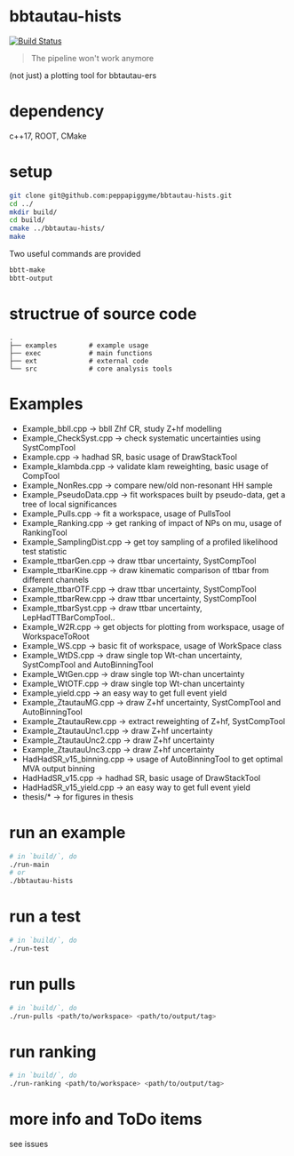 # bbtautau-hists

[![Build Status](https://travis-ci.com/peppapiggyme/bbtautau-hists.svg?branch=master)](https://travis-ci.com/peppapiggyme/bbtautau-hists)

> The pipeline won't work anymore

(not just) a plotting tool for bbtautau-ers

# dependency
c++17, ROOT, CMake

# setup
```bash
git clone git@github.com:peppapiggyme/bbtautau-hists.git
cd ../
mkdir build/
cd build/
cmake ../bbtautau-hists/
make
```

Two useful commands are provided
```bash
bbtt-make
bbtt-output
```

# structrue of source code
```
.
├── examples        # example usage       
├── exec            # main functions
├── ext             # external code
└── src             # core analysis tools
```

# Examples
- Example_bbll.cpp -> bbll Zhf CR, study Z+hf modelling
- Example_CheckSyst.cpp -> check systematic uncertainties using SystCompTool
- Example.cpp -> hadhad SR, basic usage of DrawStackTool
- Example_klambda.cpp -> validate klam reweighting, basic usage of CompTool
- Example_NonRes.cpp -> compare new/old non-resonant HH sample
- Example_PseudoData.cpp -> fit workspaces built by pseudo-data, get a tree of local significances
- Example_Pulls.cpp -> fit a workspace, usage of PullsTool
- Example_Ranking.cpp -> get ranking of impact of NPs on mu, usage of RankingTool
- Example_SamplingDist.cpp -> get toy sampling of a profiled likelihood test statistic
- Example_ttbarGen.cpp -> draw ttbar uncertainty, SystCompTool 
- Example_ttbarKine.cpp -> draw kinematic comparison of ttbar from different channels
- Example_ttbarOTF.cpp -> draw ttbar uncertainty, SystCompTool
- Example_ttbarRew.cpp -> draw ttbar uncertainty, SystCompTool
- Example_ttbarSyst.cpp -> draw ttbar uncertainty, LepHadTTBarCompTool..
- Example_W2R.cpp -> get objects for plotting from workspace, usage of WorkspaceToRoot 
- Example_WS.cpp -> basic fit of workspace, usage of WorkSpace class
- Example_WtDS.cpp -> draw single top Wt-chan uncertainty, SystCompTool and AutoBinningTool
- Example_WtGen.cpp -> draw single top Wt-chan uncertainty
- Example_WtOTF.cpp -> draw single top Wt-chan uncertainty
- Example_yield.cpp -> an easy way to get full event yield
- Example_ZtautauMG.cpp -> draw Z+hf uncertainty, SystCompTool and AutoBinningTool
- Example_ZtautauRew.cpp -> extract reweighting of Z+hf, SystCompTool
- Example_ZtautauUnc1.cpp -> draw Z+hf uncertainty
- Example_ZtautauUnc2.cpp -> draw Z+hf uncertainty
- Example_ZtautauUnc3.cpp -> draw Z+hf uncertainty
- HadHadSR_v15_binning.cpp -> usage of AutoBinningTool to get optimal MVA output binning
- HadHadSR_v15.cpp -> hadhad SR, basic usage of DrawStackTool
- HadHadSR_v15_yield.cpp -> an easy way to get full event yield
- thesis/* -> for figures in thesis

# run an example
```bash
# in `build/`, do
./run-main
# or
./bbtautau-hists
```

# run a test
```bash
# in `build/`, do
./run-test
```

# run pulls
```bash
# in `build/`, do
./run-pulls <path/to/workspace> <path/to/output/tag>
```

# run ranking
```bash
# in `build/`, do
./run-ranking <path/to/workspace> <path/to/output/tag>
```

# more info and ToDo items
see issues
